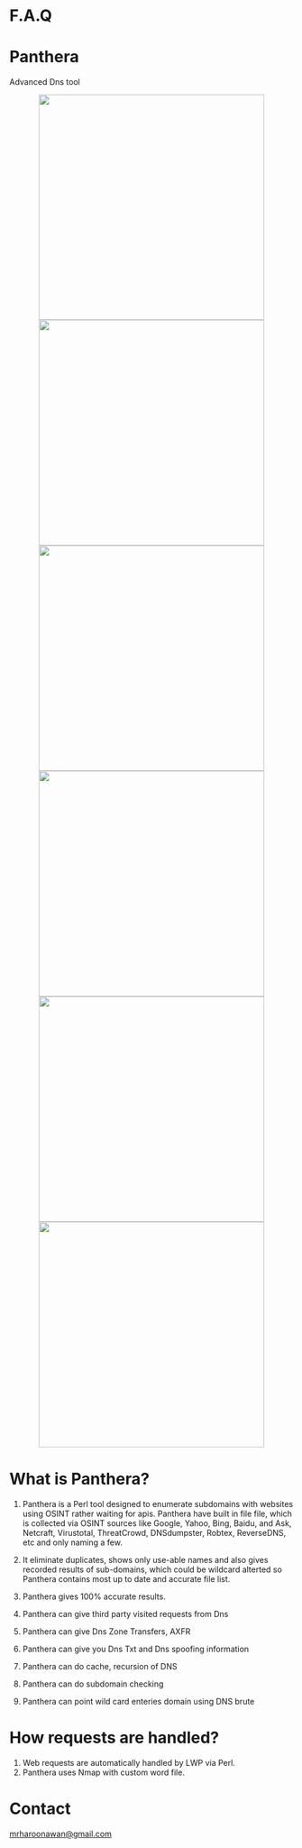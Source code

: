 # F.A.Q 

# Panthera
Advanced Dns tool

<div align="center">
    <img src="https://i.ibb.co/X7377Q4/github.png" width="400px"</img> 
</div>

<div align="center">
    <img src="https://i.ibb.co/VqTRnpg/zonetransfer.png" width="400px"</img> 
</div>

<div align="center">
    <img src="https://i.ibb.co/TcZfTwS/subdomain-final.png" width="400px"</img> 
</div>

<div align="center">
    <img src="https://i.ibb.co/hMnvLM0/dns-text-predictable.png" width="400px"</img> 
</div>

<div align="center">
    <img src="https://i.ibb.co/DzpL9Kn/dns-recursion-checker.png" width="400px"</img> 
</div>

<div align="center">
    <img src="https://i.ibb.co/2dJpG6v/dnscache-final.png" width="400px"</img> 
</div>



# What is Panthera?
1. Panthera is a Perl tool designed to enumerate subdomains with websites using OSINT rather waiting for
apis. Panthera have built in file file, which is collected via OSINT sources like Google, Yahoo, Bing, Baidu, and Ask, Netcraft, Virustotal, ThreatCrowd, DNSdumpster, Robtex, ReverseDNS, etc and only naming a few.

2. It eliminate duplicates, shows only use-able names and also gives recorded results of sub-domains, which could be wildcard alterted so Panthera contains most up to date and accurate file list.

3. Panthera gives 100% accurate results.

4. Panthera can give third party visited requests from Dns 

5. Panthera can give Dns Zone Transfers, AXFR

6. Panthera can give you Dns Txt and Dns spoofing information

7. Panthera can do cache, recursion of DNS

8. Panthera can do subdomain checking

9. Panthera can point wild card enteries domain using DNS brute


# How requests are handled?
1. Web requests are automatically handled by LWP via Perl.
2. Panthera uses Nmap with custom word file.

# Contact
mrharoonawan@gmail.com
